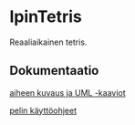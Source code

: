 # IpinTetris

Reaaliaikainen tetris.

## Dokumentaatio

[aiheen kuvaus ja UML -kaaviot](documentation/aiheenKuvausJaRakenne.md)


[pelin käyttöohjeet](documentation/kayttoohjeet.md)
